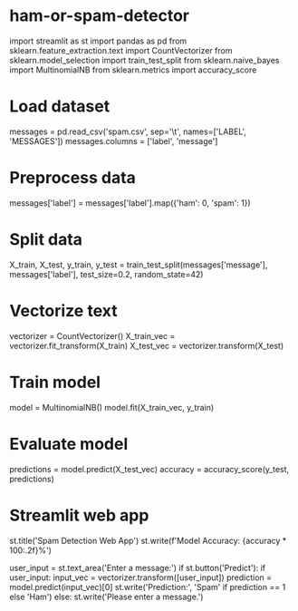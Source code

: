 # ham-or-spam-detector

import streamlit as st import pandas as pd from sklearn.feature_extraction.text import CountVectorizer from sklearn.model_selection import train_test_split from sklearn.naive_bayes import MultinomialNB from sklearn.metrics import accuracy_score

# **Load dataset**

messages = pd.read_csv('spam.csv', sep='\t', names=['LABEL', 'MESSAGES']) messages.columns = ['label', 'message']

# **Preprocess data**

messages['label'] = messages['label'].map({'ham': 0, 'spam': 1})

# **Split data**

X_train, X_test, y_train, y_test = train_test_split(messages['message'], messages['label'], test_size=0.2, random_state=42)

# **Vectorize text**

vectorizer = CountVectorizer() X_train_vec = vectorizer.fit_transform(X_train) X_test_vec = vectorizer.transform(X_test)

# **Train model**

model = MultinomialNB() model.fit(X_train_vec, y_train)

# **Evaluate model**

predictions = model.predict(X_test_vec) accuracy = accuracy_score(y_test, predictions)

# **Streamlit web app**

st.title('Spam Detection Web App') st.write(f'Model Accuracy: {accuracy * 100:.2f}%')

user_input = st.text_area('Enter a message:') if st.button('Predict'): if user_input: input_vec = vectorizer.transform([user_input]) prediction = model.predict(input_vec)[0] st.write('Prediction:', 'Spam' if prediction == 1 else 'Ham') else: st.write('Please enter a message.')
